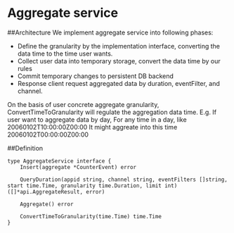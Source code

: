 # Aggregate service
##Architecture
We implement aggregate service into following phases:
- Define the granularity by the implementation interface, converting the data time to the time user wants.
- Collect user data into temporary storage, convert the data time by our rules
- Commit temporary changes to persistent DB backend
- Response client request aggregated data by duration, eventFilter, and channel. 

On the basis of user concrete aggregate granularity, ConvertTimeToGranularity will regulate the aggregation data time.
E.g.
If user want to aggregate data by day,
For any time in a day, like
        20060102T10:00:00Z00:00
It might aggreate into this time
        20060102T00:00:00Z00:00

##Definition
```
type AggregateService interface {
    Insert(aggregate *CounterEvent) error

    QueryDuration(appid string, channel string, eventFilters []string, start time.Time, granularity time.Duration, limit int) ([]*api.AggregateResult, error)

    Aggregate() error

    ConvertTimeToGranularity(time.Time) time.Time
}
```